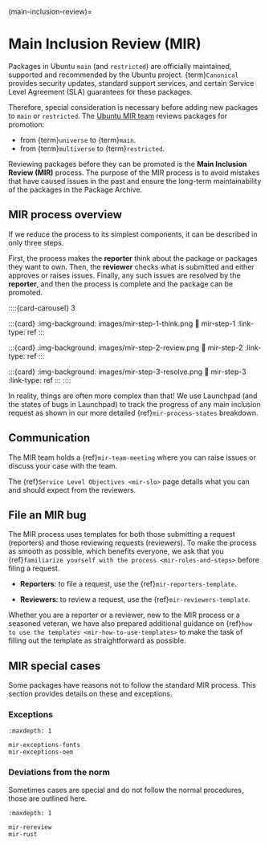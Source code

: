 (main-inclusion-review)=
# Main Inclusion Review (MIR)

Packages in Ubuntu `main` (and `restricted`) are officially
maintained, supported and recommended by the Ubuntu project.
{term}`Canonical` provides security updates, standard support services, and
certain Service Level Agreement (SLA) guarantees for these packages.

Therefore, special consideration is necessary before adding new packages
to `main` or `restricted`. The
[Ubuntu MIR team](https://launchpad.net/~ubuntu-mir)
reviews packages for promotion:

* from {term}`universe` to {term}`main`.
* from {term}`multiverse` to {term}`restricted`.

Reviewing packages before they can be promoted is the **Main Inclusion Review
(MIR)** process. The purpose of the MIR process is to avoid mistakes that have
caused issues in the past and ensure the long-term maintainability of the
packages in the Package Archive. 


## MIR process overview

If we reduce the process to its simplest components, it can be described in
only three steps.

First, the process makes the **reporter** think about the package or packages
they want to own. Then, the **reviewer** checks what is submitted and either
approves or raises issues. Finally, any such issues are resolved by the
**reporter**, and then the process is complete and the package can be promoted. 

::::{card-carousel} 3

:::{card}
:img-background: images/mir-step-1-think.png
:link: mir-step-1
:link-type: ref
:::

:::{card}
:img-background: images/mir-step-2-review.png
:link: mir-step-2
:link-type: ref
:::

:::{card}
:img-background: images/mir-step-3-resolve.png
:link: mir-step-3
:link-type: ref
:::
::::

In reality, things are often more complex than that! We use Launchpad (and the
states of bugs in Launchpad) to track the progress of any main inclusion request
as shown in our more detailed {ref}`mir-process-states` breakdown.


## Communication

The MIR team holds a {ref}`mir-team-meeting` where you can raise issues or
discuss your case with the team.

The {ref}`Service Level Objectives <mir-slo>` page details what you can and
should expect from the reviewers.


## File an MIR bug

The MIR process uses templates for both those submitting a request (reporters)
and those reviewing requests (reviewers). To make the process as smooth as
possible, which benefits everyone, we ask that you
{ref}`familiarize yourself with the process <mir-roles-and-steps>` before
filing a request.

* **Reporters**: to file a request, use the {ref}`mir-reporters-template`.

* **Reviewers**: to review a request, use the {ref}`mir-reviewers-template`.

Whether you are a reporter or a reviewer, new to the MIR process or a seasoned
veteran, we have also prepared additional guidance on
{ref}`how to use the templates <mir-how-to-use-templates>` to make the task of
filling out the template as straightforward as possible.


## MIR special cases

Some packages have reasons not to follow the standard MIR process. This section
provides details on these and exceptions.

### Exceptions

```{toctree}
:maxdepth: 1

mir-exceptions-fonts
mir-exceptions-oem
```

### Deviations from the norm

Sometimes cases are special and do not follow the normal procedures, those are
outlined here.

```{toctree}
:maxdepth: 1

mir-rereview
mir-rust
```





